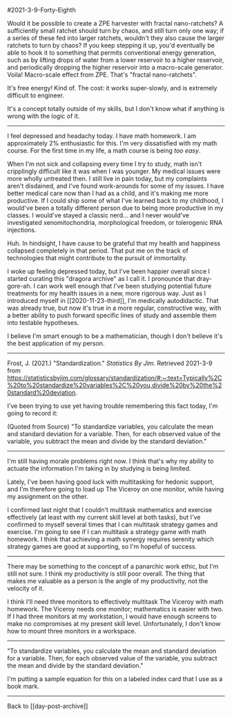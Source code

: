 #2021-3-9-Forty-Eighth

Would it be possible to create a ZPE harvester with fractal nano-ratchets?  A sufficiently small ratchet should turn by chaos, and still turn only one way; if a series of these fed into larger ratchets, wouldn't they also cause the larger ratchets to turn by chaos?  If you keep stepping it up, you'd eventually be able to hook it to something that permits conventional energy generation, such as by lifting drops of water from a lower reservoir to a higher reservoir, and periodically dropping the higher reservoir into a macro-scale generator.  Voila!  Macro-scale effect from ZPE.  That's "fractal nano-ratchets".

It's free energy!  Kind of.  The cost: it works super-slowly, and is extremely difficult to engineer.

It's a concept totally outside of my skills, but I don't know what if anything is wrong with the logic of it.

---
I feel depressed and headachy today.  I have math homework.  I am approximately 2% enthusiastic for this.  I'm very dissatisfied with my math course.  For the first time in my life, a math course is being *too easy*.

When I'm not sick and collapsing every time I try to study, math isn't cripplingly difficult like it was when I was younger.  My medical issues were more wholly untreated then.  I still live in pain today, but my complaints aren't disdained, and I've found work-arounds for some of my issues.  I have better medical care now than I had as a child, and it's making me more productive.  If I could ship some of what I've learned back to my childhood, I would've been a totally different person due to being more productive in my classes.  I would've stayed a classic nerd... and I never would've investigated xenomitochondria, morphological freedom, or tolerogenic RNA injections.

Huh.  In hindsight, I have cause to be grateful that my health and happiness collapsed completely in that period.  That put me on the track of technologies that might contribute to the pursuit of immortality.

I woke up feeling depressed today, but I've been happier overall since I started curating this "dragora archive" as I call it.  I pronounce that dray-gore-ah.  I can work well enough that I've been studying potential future treatments for my health issues in a new, more rigorous way.  Just as I introduced myself in [[2020-11-23-third]], I'm medically autodidactic.  That was already true, but now it's true in a more regular, constructive way, with a better ability to push forward specific lines of study and assemble them into testable hypotheses.

I believe I'm smart enough to be a mathematician, though I don't believe it's the best application of my person.

---
Frost, J.  (2021.)  "Standardization."  *Statistics By Jim.*  Retrieved 2021-3-9 from https://statisticsbyjim.com/glossary/standardization/#:~:text=Typically%2C%20to%20standardize%20variables%2C%20you,divide%20by%20the%20standard%20deviation.

I've been trying to use yet having trouble remembering this fact today, I'm going to record it:

(Quoted from Source)
"To standardize variables, you calculate the mean and standard deviation for a variable.  Then, for each observed value of the variable, you subtract the mean and divide by the standard deviation."

---
I'm still having morale problems right now.  I think that's why my ability to actuate the information I'm taking in by studying is being limited.

Lately, I've been having good luck with multitasking for hedonic support, and I'm therefore going to load up The Viceroy on one monitor, while having my assignment on the other.

I confirmed last night that I couldn't multitask mathematics and exercise effectively (at least with my current skill level at both tasks), but I've confirmed to myself several times that I can multitask strategy games and exercise.  I'm going to see if I can multitask a strategy game with math homework.  I think that achieving a math synergy requires serenity which strategy games are good at supporting, so I'm hopeful of success.

---
There may be something to the concept of a panarchic work ethic, but I'm still not sure.  I think my productivity is still poor overall.  The thing that makes me valuable as a person is the angle of my productivity, not the velocity of it.

I think I'll need three monitors to effectively multitask The Viceroy with math homework.  The Viceroy needs one monitor; mathematics is easier with two.  If I had three monitors at my workstation, I would have enough screens to make no compromises at my present skill level.  Unfortunately, I don't know how to mount three monitors in a workspace.

---
"To standardize variables, you calculate the mean and standard deviation for a variable.  Then, for each observed value of the variable, you subtract the mean and divide by the standard deviation."

I'm putting a sample equation for this on a labeled index card that I use as a book mark.

---
Back to [[day-post-archive]]
